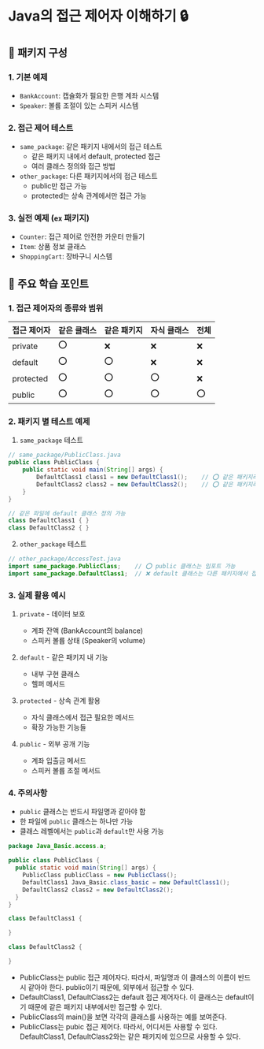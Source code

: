 # Java의 접근 제어자 이해하기 🔒

## 📁 패키지 구성
### 1. 기본 예제
- `BankAccount`: 캡슐화가 필요한 은행 계좌 시스템
- `Speaker`: 볼륨 조절이 있는 스피커 시스템

### 2. 접근 제어 테스트
- `same_package`: 같은 패키지 내에서의 접근 테스트
  - 같은 패키지 내에서 default, protected 접근
  - 여러 클래스 정의와 접근 방법
- `other_package`: 다른 패키지에서의 접근 테스트
  - public만 접근 가능
  - protected는 상속 관계에서만 접근 가능

### 3. 실전 예제 (`ex` 패키지)
- `Counter`: 접근 제어로 안전한 카운터 만들기
- `Item`: 상품 정보 클래스
- `ShoppingCart`: 장바구니 시스템

## 🎯 주요 학습 포인트

### 1. 접근 제어자의 종류와 범위
| 접근 제어자 | 같은 클래스 | 같은 패키지 | 자식 클래스 | 전체 |
|------------|------------|------------|------------|------|
| private    | ⭕         | ❌         | ❌         | ❌   |
| default    | ⭕         | ⭕         | ❌         | ❌   |
| protected  | ⭕         | ⭕         | ⭕         | ❌   |
| public     | ⭕         | ⭕         | ⭕         | ⭕   |

### 2. 패키지 별 테스트 예제
1. `same_package` 테스트
```java
// same_package/PublicClass.java
public class PublicClass {
    public static void main(String[] args) {
        DefaultClass1 class1 = new DefaultClass1();    // ⭕ 같은 패키지라서 가능
        DefaultClass2 class2 = new DefaultClass2();    // ⭕ 같은 패키지라서 가능
    }
}

// 같은 파일에 default 클래스 정의 가능
class DefaultClass1 { }
class DefaultClass2 { }
```

2. `other_package` 테스트
```java
// other_package/AccessTest.java
import same_package.PublicClass;    // ⭕ public 클래스는 임포트 가능
import same_package.DefaultClass1;  // ❌ default 클래스는 다른 패키지에서 접근 불가
```

### 3. 실제 활용 예시
1. `private` - 데이터 보호
   - 계좌 잔액 (BankAccount의 balance)
   - 스피커 볼륨 상태 (Speaker의 volume)

2. `default` - 같은 패키지 내 기능
   - 내부 구현 클래스
   - 헬퍼 메서드

3. `protected` - 상속 관계 활용
   - 자식 클래스에서 접근 필요한 메서드
   - 확장 가능한 기능들

4. `public` - 외부 공개 기능
   - 계좌 입출금 메서드
   - 스피커 볼륨 조절 메서드

### 4. 주의사항
- `public` 클래스는 반드시 파일명과 같아야 함
- 한 파일에 `public` 클래스는 하나만 가능
- 클래스 레벨에서는 `public`과 `default`만 사용 가능

```java
package Java_Basic.access.a;

public class PublicClass {
  public static void main(String[] args) {
    PublicClass publicClass = new PublicClass();
    DefaultClass1 Java_Basic.class_basic = new DefaultClass1();
    DefaultClass2 class2 = new DefaultClass2();
  }
}

class DefaultClass1 {

}

class DefaultClass2 {

}
```

- PublicClass는 public 접근 제어자다. 따라서, 파일명과 이 클래스의 이름이 반드시 같아야 한다. public이기 때문에, 외부에서 접근할 수 있다.
- DefaultClass1, DefaultClass2는 default 접근 제어자다. 이 클래스는 default이기 때문에 같은 패키지 내부에서만 접근할 수 있다.
- PublicClass의 main()을 보면 각각의 클래스를 사용하는 예를 보여준다. 
- PublicClass는 pubic 접근 제어다. 따라서, 어디서든 사용할 수 있다. DefaultClass1, DefaultClass2와는 같은 패키지에 있으므로 사용할 수 있다.

